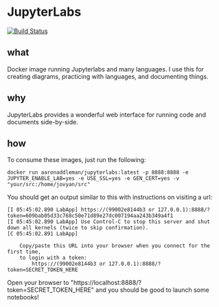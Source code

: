 # JupyterLabs

[![Build Status](https://travis-ci.org/aaronaddleman/jupyterlabs.svg?branch=master)](https://travis-ci.org/aaronaddleman/jupyterlabs)

## what

Docker image running Jupyterlabs and many languages. I use this for creating diagrams, practicing with languages, and documenting things.

## why

JupyterLabs provides a wonderful web interface for running code and documents side-by-side.

## how

To consume these images, just run the following:

```
docker run aaronaddleman/jupyterlabs:latest -p 8888:8888 -e JUPYTER_ENABLE_LAB=yes -e USE_SSL=yes -e GEN_CERT=yes -v "your/src:/home/jovyan/src"
```

You should get an output similar to this with instructions on visiting a url:

```
[I 05:45:02.890 LabApp] https://(99002e8144b3 or 127.0.0.1):8888/?token=609bab05d33c768c50e71d89e27dc007194aa243b349a4f1
[I 05:45:02.890 LabApp] Use Control-C to stop this server and shut down all kernels (twice to skip confirmation).
[C 05:45:02.891 LabApp]

    Copy/paste this URL into your browser when you connect for the first time,
    to login with a token:
        https://(99002e8144b3 or 127.0.0.1):8888/?token=SECRET_TOKEN_HERE
```

Open your browser to "https://localhost:8888/?token=SECRET_TOKEN_HERE" and you should be good to launch some notebooks!
